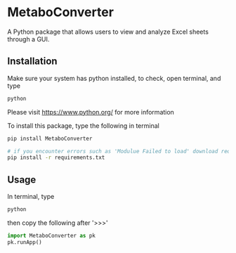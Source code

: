 # MetaboConverter

A Python package that allows users to view and analyze Excel sheets through a GUI.

## Installation
Make sure your system has python installed, to check, open terminal, and type
```bash
python
```
Please visit https://www.python.org/ for more information

To install this package, type the following in terminal
```bash
pip install MetaboConverter

# if you encounter errors such as 'Modulue Failed to load' download requirements.txt file to the same path as your terminal and type
pip install -r requirements.txt
```

## Usage
In terminal, type
```bash
python
```
then copy the following after '>>>'
```python
import MetaboConverter as pk
pk.runApp()
